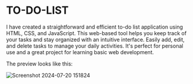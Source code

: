 # TO-DO-LIST

I have created a straightforward and efficient to-do list application using HTML, CSS, and JavaScript. This web-based tool helps you keep track of your tasks and stay organized with an intuitive interface. Easily add, edit, and delete tasks to manage your daily activities. It's perfect for personal use and a great project for learning basic web development.

The preview looks like this:

![Screenshot 2024-07-20 151824](https://github.com/user-attachments/assets/4b426d34-c83c-4f24-acaf-f3fd396caf38)
